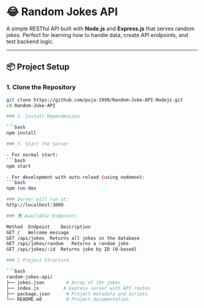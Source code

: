 # 😂 Random Jokes API

A simple RESTful API built with **Node.js** and **Express.js** that serves random jokes. Perfect for learning how to handle data, create API endpoints, and test backend logic.

---

## 📦 Project Setup

### 1. Clone the Repository

```bash
git clone https://github.com/puja-1998/Random-Joke-API-Nodejs.git
cd Random-Joke-API

### 2. Install Dependencies

```bash
npm install

### 3. Start the Server

- For normal start:
```bash
npm start

- For development with auto-reload (using nodemon):
```bash
npm run dev

### Server will run at:
http://localhost:3000

### 📚 Available Endpoints

Method	Endpoint	Description
GET	/	Welcome message
GET	/api/jokes	Returns all jokes in the database
GET	/api/jokes/random	Returns a random joke
GET	/api/jokes/:id	Returns joke by ID (0-based)

### 📂 Project Structure

```bash
random-jokes-api/
├── jokes.json        # Array of 10+ jokes
├── index.js         # Express server with API routes
├── package.json      # Project metadata and scripts
└── README.md         # Project documentation


